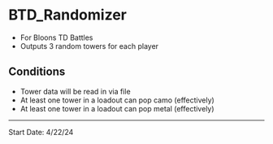 # BTD_Randomizer
- For Bloons TD Battles
- Outputs 3 random towers for each player

## Conditions
- Tower data will be read in via file
- At least one tower in a loadout can pop camo (effectively)
- At least one tower in a loadout can pop metal (effectively)

-----
Start Date: 4/22/24
